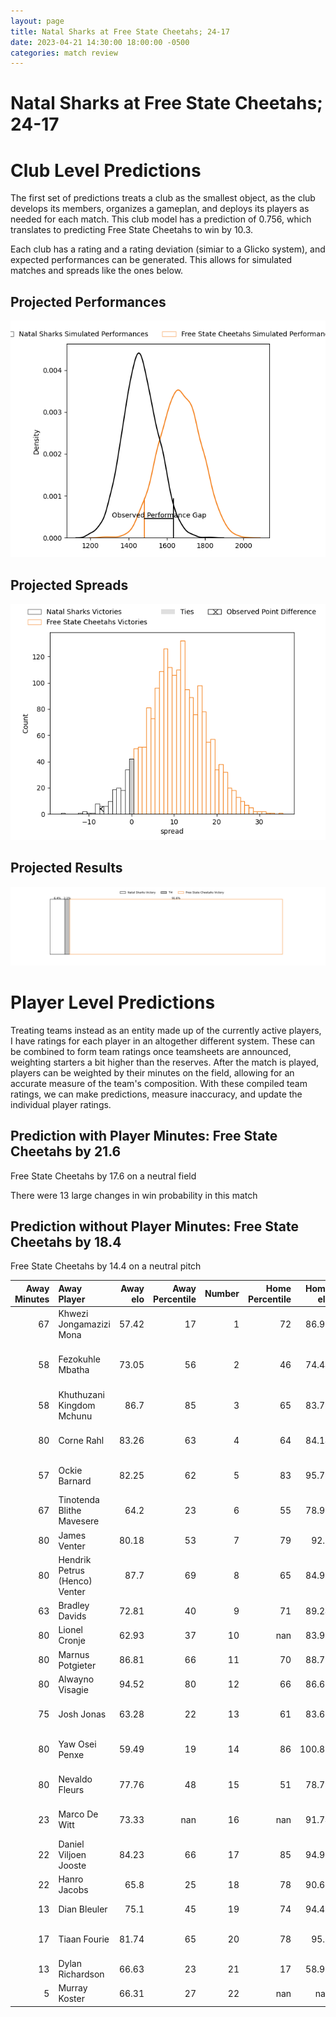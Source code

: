 ```yaml
---  
layout: page  
title: Natal Sharks at Free State Cheetahs; 24-17  
date: 2023-04-21 14:30:00 18:00:00 -0500  
categories: match review  
---
```

# Natal Sharks at Free State Cheetahs; 24-17

# Club Level Predictions


The first set of predictions treats a club as the smallest object, as the club develops its members, organizes a gameplan, and deploys its players as needed for each match. This club model has a prediction of 0.756, which translates to predicting Free State Cheetahs to win by 10.3.

Each club has a rating and a rating deviation (simiar to a Glicko system), and expected performances can be generated. This allows for simulated matches and spreads like the ones below.
## Projected Performances


![Projected Performances](plots/performances_2023-04-21-FreeStateCheetahs-NatalSharks.png)
## Projected Spreads


![Projected Spreads](plots/spreads_2023-04-21-FreeStateCheetahs-NatalSharks.png)
## Projected Results


![Projected Results](plots/resultbar_2023-04-21-FreeStateCheetahs-NatalSharks.png)
# Player Level Predictions


Treating teams instead as an entity made up of the currently active players, I have ratings for each player in an altogether different system. These can be combined to form team ratings once teamsheets are announced, weighting starters a bit higher than the reserves. After the match is played, players can be weighted by their minutes on the field, allowing for an accurate measure of the team's composition. With these compiled team ratings, we can make predictions, measure inaccuracy, and update the individual player ratings.
## Prediction with Player Minutes: Free State Cheetahs by 21.6


Free State Cheetahs by 17.6 on a neutral field

There were 13 large changes in win probability in this match
## Prediction without Player Minutes: Free State Cheetahs by 18.4


Free State Cheetahs by 14.4 on a neutral pitch



|   Away Minutes | Away Player                   |   Away elo |   Away Percentile |   Number |   Home Percentile |   Home elo | Home Player                    |   Home Minutes |
|---------------:|:------------------------------|-----------:|------------------:|---------:|------------------:|-----------:|:-------------------------------|---------------:|
|             67 | Khwezi Jongamazizi Mona       |      57.42 |                17 |        1 |                72 |      86.96 | Schalk Ferreira                |             40 |
|             58 | Fezokuhle Mbatha              |      73.05 |                56 |        2 |                46 |      74.44 | Marko Louis Janse van Rensburg |             40 |
|             58 | Khuthuzani Kingdom Mchunu     |      86.7  |                85 |        3 |                65 |      83.78 | Johannes (Aranos) Coetzee      |             40 |
|             80 | Corne Rahl                    |      83.26 |                63 |        4 |                64 |      84.14 | Rynier Mark Bernardo           |             80 |
|             57 | Ockie Barnard                 |      82.25 |                62 |        5 |                83 |      95.79 | Victor Kutlwano Sekekete       |             80 |
|             67 | Tinotenda Blithe Mavesere     |      64.2  |                23 |        6 |                55 |      78.99 | Gideon van der Merwe           |             80 |
|             80 | James Venter                  |      80.18 |                53 |        7 |                79 |      92.1  | Sibabalo Qoma                  |             80 |
|             80 | Hendrik Petrus (Henco) Venter |      87.7  |                69 |        8 |                65 |      84.95 | Jeandre Rudolph                |             80 |
|             63 | Bradley Davids                |      72.81 |                40 |        9 |                71 |      89.24 | Ruan Pienaar                   |             57 |
|             80 | Lionel Cronje                 |      62.93 |                37 |       10 |               nan |      83.98 | Siya Masuku                    |             80 |
|             80 | Marnus Potgieter              |      86.81 |                66 |       11 |                70 |      88.75 | Cohen Jasper                   |             80 |
|             80 | Alwayno Visagie               |      94.52 |                80 |       12 |                66 |      86.62 | Reinhardt Fortuin              |             80 |
|             75 | Josh Jonas                    |      63.28 |                22 |       13 |                61 |      83.68 | Robert Thompson Ebersohn       |             73 |
|             80 | Yaw Osei Penxe                |      59.49 |                19 |       14 |                86 |     100.87 | Daniel Kasende Kalepula        |             73 |
|             80 | Nevaldo Fleurs                |      77.76 |                48 |       15 |                51 |      78.75 | Tapiwa Lloyd Mafura            |             80 |
|             23 | Marco De Witt                 |      73.33 |               nan |       16 |               nan |      91.74 | Louis van der Westhuizen       |             40 |
|             22 | Daniel Viljoen Jooste         |      84.23 |                66 |       17 |                85 |      94.96 | Alulutho Tshakweni             |             40 |
|             22 | Hanro Jacobs                  |      65.8  |                25 |       18 |                78 |      90.69 | Hencus van Wyk                 |             40 |
|             13 | Dian Bleuler                  |      75.1  |                45 |       19 |                74 |      94.48 | Rewan Kruger                   |             23 |
|             17 | Tiaan Fourie                  |      81.74 |                65 |       20 |                78 |      95.2  | David Benjamin Brits           |              7 |
|             13 | Dylan Richardson              |      66.63 |                23 |       21 |                17 |      58.93 | Andell Loubser                 |              7 |
|              5 | Murray Koster                 |      66.31 |                27 |       22 |               nan |     nan    | nan                            |            nan |

